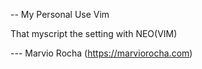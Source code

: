 -- My Personal Use Vim 

That myscript the setting with NEO(VIM)

--- Marvio Rocha (https://marviorocha.com)
